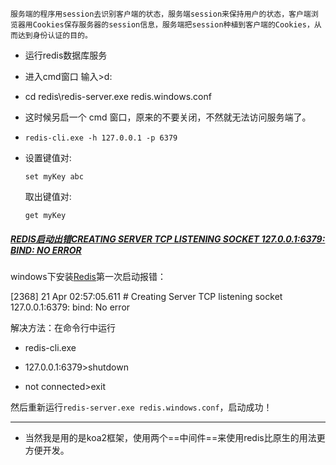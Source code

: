 ```
服务端的程序用session去识别客户端的状态，服务端session来保持用户的状态，客户端浏览器用Cookies保存服务器的session信息，服务端把session种植到客户端的Cookies，从而达到身份认证的目的。
```

*   运行redis数据库服务

*    进入cmd窗口 输入>d:

*   cd  redis\redis-server.exe redis.windows.conf

*    这时候另启一个 cmd 窗口，原来的不要关闭，不然就无法访问服务端了。 

*   ```
    redis-cli.exe -h 127.0.0.1 -p 6379
    ```

*   设置键值对:

    ```
    set myKey abc
    ```

    取出键值对:

    ```
    get myKey
    ```

##### [REDIS启动出错CREATING SERVER TCP LISTENING SOCKET 127.0.0.1:6379: BIND: NO ERROR](https://www.cnblogs.com/lixihuan/p/6815730.html)

windows下安装[Redis](http://lib.csdn.net/base/redis)第一次启动报错：

[2368] 21 Apr 02:57:05.611 # Creating Server TCP listening socket 127.0.0.1:6379: bind: No error

解决方法：在命令行中运行

*   redis-cli.exe

*   127.0.0.1:6379>shutdown

*   not connected>exit

然后重新运行`redis-server.exe redis.windows.conf`，启动成功！

-----

*   当然我是用的是koa2框架，使用两个==中间件==来使用redis比原生的用法更方便开发。